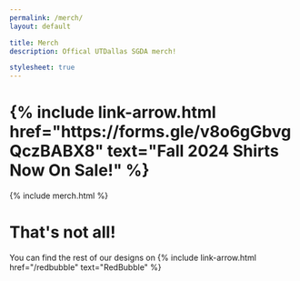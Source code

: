 ```yaml
---
permalink: /merch/
layout: default

title: Merch
description: Offical UTDallas SGDA merch!

stylesheet: true
---
```


<div class="pt-8"></div>

<div class="text-center">
    <h1 class="mt-0 mb-2 line-1 font-4xl"> {% include link-arrow.html href="https://forms.gle/v8o6gGbvgQczBABX8" text="Fall 2024 Shirts Now On Sale!" %} </h1>
</div>

{% include merch.html %}

<div class="pt-8"></div>

<div class="text-center">
    <h1 class="mt-0 mb-2 line-1 font-4xl"> That's not all! </h1>
    <p class="my-0 line-1 font-xl c-lightgrey"> You can find the rest of our designs on {% include link-arrow.html href="/redbubble" text="RedBubble" %} </p>
</div>

<div class="pt-12"></div>
